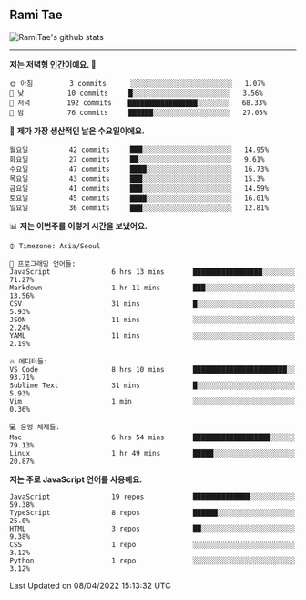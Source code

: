 ## Rami Tae

![RamiTae's github stats](https://github-readme-stats.vercel.app/api?username=RamiTae&show_icons=true&theme=tokyonight)

---
<!--START_SECTION:waka-->
**저는 저녁형 인간이에요. 🦉** 

```text
🌞 아침         3 commits      ░░░░░░░░░░░░░░░░░░░░░░░░░   1.07% 
🌆 낮　         10 commits     █░░░░░░░░░░░░░░░░░░░░░░░░   3.56% 
🌃 저녁         192 commits    █████████████████░░░░░░░░   68.33% 
🌙 밤　         76 commits     ██████░░░░░░░░░░░░░░░░░░░   27.05%

```
📅 **제가 가장 생산적인 날은 수요일이에요.** 

```text
월요일          42 commits     ███░░░░░░░░░░░░░░░░░░░░░░   14.95% 
화요일          27 commits     ██░░░░░░░░░░░░░░░░░░░░░░░   9.61% 
수요일          47 commits     ████░░░░░░░░░░░░░░░░░░░░░   16.73% 
목요일          43 commits     ███░░░░░░░░░░░░░░░░░░░░░░   15.3% 
금요일          41 commits     ███░░░░░░░░░░░░░░░░░░░░░░   14.59% 
토요일          45 commits     ████░░░░░░░░░░░░░░░░░░░░░   16.01% 
일요일          36 commits     ███░░░░░░░░░░░░░░░░░░░░░░   12.81%

```


📊 **저는 이번주를 이렇게 시간을 보냈어요.** 

```text
⌚︎ Timezone: Asia/Seoul

💬 프로그래밍 언어들: 
JavaScript               6 hrs 13 mins       █████████████████░░░░░░░░   71.27% 
Markdown                 1 hr 11 mins        ███░░░░░░░░░░░░░░░░░░░░░░   13.56% 
CSV                      31 mins             █░░░░░░░░░░░░░░░░░░░░░░░░   5.93% 
JSON                     11 mins             ░░░░░░░░░░░░░░░░░░░░░░░░░   2.24% 
YAML                     11 mins             ░░░░░░░░░░░░░░░░░░░░░░░░░   2.19%

🔥 에디터들: 
VS Code                  8 hrs 10 mins       ███████████████████████░░   93.71% 
Sublime Text             31 mins             █░░░░░░░░░░░░░░░░░░░░░░░░   5.93% 
Vim                      1 min               ░░░░░░░░░░░░░░░░░░░░░░░░░   0.36%

💻 운영 체제들: 
Mac                      6 hrs 54 mins       ███████████████████░░░░░░   79.13% 
Linux                    1 hr 49 mins        █████░░░░░░░░░░░░░░░░░░░░   20.87%

```

**저는 주로 JavaScript 언어를 사용해요.** 

```text
JavaScript               19 repos            ██████████████░░░░░░░░░░░   59.38% 
TypeScript               8 repos             ██████░░░░░░░░░░░░░░░░░░░   25.0% 
HTML                     3 repos             ██░░░░░░░░░░░░░░░░░░░░░░░   9.38% 
CSS                      1 repo              ░░░░░░░░░░░░░░░░░░░░░░░░░   3.12% 
Python                   1 repo              ░░░░░░░░░░░░░░░░░░░░░░░░░   3.12%

```



 Last Updated on 08/04/2022 15:13:32 UTC
<!--END_SECTION:waka-->
